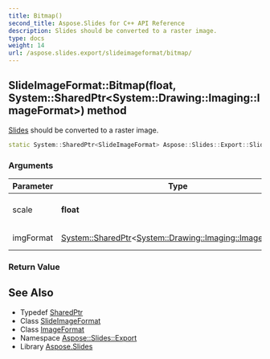 ```yaml
---
title: Bitmap()
second_title: Aspose.Slides for C++ API Reference
description: Slides should be converted to a raster image.
type: docs
weight: 14
url: /aspose.slides.export/slideimageformat/bitmap/
---
```

## SlideImageFormat::Bitmap(float, System::SharedPtr\<System::Drawing::Imaging::ImageFormat\>) method


[Slides](../../../aspose.slides/) should be converted to a raster image.

```cpp
static System::SharedPtr<SlideImageFormat> Aspose::Slides::Export::SlideImageFormat::Bitmap(float scale, System::SharedPtr<System::Drawing::Imaging::ImageFormat> imgFormat)
```


### Arguments

| Parameter | Type | Description |
| --- | --- | --- |
| scale | **float** | Image scale factor. |
| imgFormat | [System::SharedPtr](../../../system/sharedptr/)\<[System::Drawing::Imaging::ImageFormat](../../../system.drawing.imaging/imageformat/)\> | Image format. |

### Return Value



## See Also

* Typedef [SharedPtr](../../../system/sharedptr/)
* Class [SlideImageFormat](../)
* Class [ImageFormat](../../../system.drawing.imaging/imageformat/)
* Namespace [Aspose::Slides::Export](../../)
* Library [Aspose.Slides](../../../)